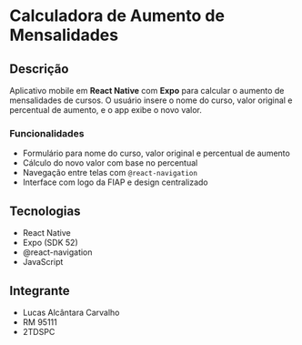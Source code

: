 # Calculadora de Aumento de Mensalidades

## Descrição
Aplicativo mobile em **React Native** com **Expo** para calcular o aumento de mensalidades de cursos. O usuário insere o nome do curso, valor original e percentual de aumento, e o app exibe o novo valor.

### Funcionalidades
- Formulário para nome do curso, valor original e percentual de aumento
- Cálculo do novo valor com base no percentual
- Navegação entre telas com `@react-navigation`
- Interface com logo da FIAP e design centralizado

## Tecnologias
- React Native
- Expo (SDK 52)
- @react-navigation
- JavaScript

## Integrante
- Lucas Alcântara Carvalho
- RM 95111
- 2TDSPC